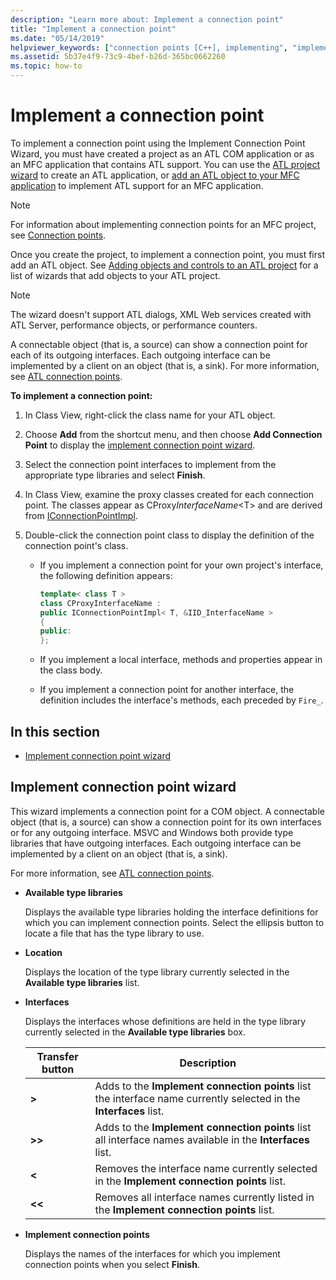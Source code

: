 ```yaml
---
description: "Learn more about: Implement a connection point"
title: "Implement a connection point"
ms.date: "05/14/2019"
helpviewer_keywords: ["connection points [C++], implementing", "implement connection point wizard [C++]"]
ms.assetid: 5b37e4f9-73c9-4bef-b26d-365bc0662260
ms.topic: how-to
---
```

# Implement a connection point

To implement a connection point using the Implement Connection Point Wizard, you must have created a project as an ATL COM application or as an MFC application that contains ATL support. You can use the [ATL project wizard](../atl/reference/atl-project-wizard.md) to create an ATL application, or [add an ATL object to your MFC application](../mfc/reference/adding-atl-support-to-your-mfc-project.md) to implement ATL support for an MFC application.

> [!NOTE]
> For information about implementing connection points for an MFC project, see [Connection points](../mfc/connection-points.md).

Once you create the project, to implement a connection point, you must first add an ATL object. See [Adding objects and controls to an ATL project](../atl/reference/adding-objects-and-controls-to-an-atl-project.md) for a list of wizards that add objects to your ATL project.

> [!NOTE]
> The wizard doesn't support ATL dialogs, XML Web services created with ATL Server, performance objects, or performance counters.

A connectable object (that is, a source) can show a connection point for each of its outgoing interfaces. Each outgoing interface can be implemented by a client on an object (that is, a sink). For more information, see [ATL connection points](../atl/atl-connection-points.md).

**To implement a connection point:**

1. In Class View, right-click the class name for your ATL object.

1. Choose **Add** from the shortcut menu, and then choose **Add Connection Point** to display the [implement connection point wizard](#implement-connection-point-wizard).

1. Select the connection point interfaces to implement from the appropriate type libraries and select **Finish**.

1. In Class View, examine the proxy classes created for each connection point. The classes appear as CProxy*InterfaceName*\<T> and are derived from [IConnectionPointImpl](../atl/reference/iconnectionpointimpl-class.md).

1. Double-click the connection point class to display the definition of the connection point's class.

   - If you implement a connection point for your own project's interface, the following definition appears:

     ```cpp
     template< class T >
     class CProxyInterfaceName :
     public IConnectionPointImpl< T, &IID_InterfaceName >
     {
     public:
     };
     ```

   - If you implement a local interface, methods and properties appear in the class body.

   - If you implement a connection point for another interface, the definition includes the interface's methods, each preceded by `Fire_`.

## In this section

- [Implement connection point wizard](#implement-connection-point-wizard)

## Implement connection point wizard

This wizard implements a connection point for a COM object. A connectable object (that is, a source) can show a connection point for its own interfaces or for any outgoing interface. MSVC and Windows both provide type libraries that have outgoing interfaces. Each outgoing interface can be implemented by a client on an object (that is, a sink).

For more information, see [ATL connection points](../atl/atl-connection-points.md).

- **Available type libraries**

  Displays the available type libraries holding the interface definitions for which you can implement connection points. Select the ellipsis button to locate a file that has the type library to use.

- **Location**

  Displays the location of the type library currently selected in the **Available type libraries** list.

- **Interfaces**

  Displays the interfaces whose definitions are held in the type library currently selected in the **Available type libraries** box.

  |Transfer button|Description|
  |---------------------|-----------------|
  |**>**|Adds to the **Implement connection points** list the interface name currently selected in the **Interfaces** list.|
  |**>>**|Adds to the **Implement connection points** list all interface names available in the **Interfaces** list.|
  |**\<**|Removes the interface name currently selected in the **Implement connection points** list.|
  |**\<\<**|Removes all interface names currently listed in the **Implement connection points** list.|

- **Implement connection points**

  Displays the names of the interfaces for which you implement connection points when you select **Finish**.
